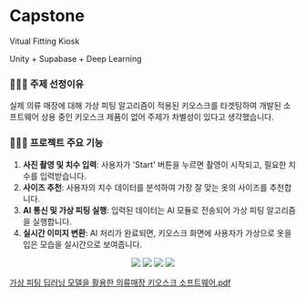 # Capstone

Vitual Fitting Kiosk 

Unity + Supabase + Deep Learning 

### 🙋🏻‍♂️ 주제 선정이유

실제 의류 매장에 대해 가상 피팅 알고리즘이 적용된 키오스크를 타겟팅하여 개발된 소프트웨어 상용 중인 키오스크 제품이 없어 주제가 차별성이 있다고 생각했습니다.

### 🙆🏻‍♂️ 프로젝트 주요 기능

1. **사진 촬영 및 치수 입력**: 사용자가 'Start' 버튼을 누르면 촬영이 시작되고, 필요한 치수를 입력받습니다.
2. **사이즈 추천**: 사용자의 치수 데이터를 분석하여 가장 잘 맞는 옷의 사이즈를 추천합니다.
3. **AI 통신 및 가상 피팅 실행**: 입력된 데이터는 AI 모듈로 전송되어 가상 피팅 알고리즘을 실행합니다.
4. **실시간 이미지 변환**: AI 처리가 완료되면, 키오스크 화면에 사용자가 가상으로 옷을 입은 모습을 실시간으로 보여줍니다.

<p align="center">
<img src="https://github.com/rohyunsang/Capstone/assets/82229769/22650ed9-c780-4667-957a-e2afd85426eb">
<img src="https://github.com/rohyunsang/Capstone/assets/82229769/33b10080-3e77-4b2e-b402-461a856c1b6e">
<img src="https://github.com/rohyunsang/Capstone/assets/82229769/1e3a410b-fa40-4f95-9767-7228b5a7ce35">
<img src="https://github.com/rohyunsang/Capstone/assets/82229769/16f71493-d700-416b-bd26-9f4cbb96ee35">
</p>

[가상 피팅 딥러닝 모델을 활용한 의류매장 키오스크 소프트웨어.pdf](https://github.com/rohyunsang/Capstone/files/13521496/default.pdf)
